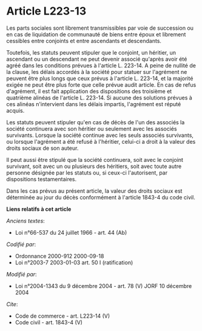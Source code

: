 # Article L223-13

Les parts sociales sont librement transmissibles par voie de succession ou en cas de liquidation de communauté de biens entre
époux et librement cessibles entre conjoints et entre ascendants et descendants. 

Toutefois, les statuts peuvent stipuler que le conjoint, un héritier, un ascendant ou un descendant ne peut devenir associé
qu'après avoir été agréé dans les conditions prévues à l'article L. 223-14. A peine de nullité de la clause, les délais
accordés à la société pour statuer sur l'agrément ne peuvent être plus longs que ceux prévus à l'article L. 223-14, et la
majorité exigée ne peut être plus forte que celle prévue audit article. En cas de refus d'agrément, il est fait application
des dispositions des troisième et quatrième alinéas de l'article L. 223-14. Si aucune des solutions prévues à ces alinéas
n'intervient dans les délais impartis, l'agrément est réputé acquis. 

Les statuts peuvent stipuler qu'en cas de décès de l'un des associés la société continuera avec son héritier ou seulement
avec les associés survivants. Lorsque la société continue avec les seuls associés survivants, ou lorsque l'agrément a été
refusé à l'héritier, celui-ci a droit à la valeur des droits sociaux de son auteur. 

Il peut aussi être stipulé que la société continuera, soit avec le conjoint survivant, soit avec un ou plusieurs des
héritiers, soit avec toute autre personne désignée par les statuts ou, si ceux-ci l'autorisent, par dispositions
testamentaires. 

Dans les cas prévus au présent article, la valeur des droits sociaux est déterminée au jour du décès conformément à l'article
1843-4 du code civil.

**Liens relatifs à cet article**

_Anciens textes_:

  - Loi n°66-537 du 24 juillet 1966 - art. 44 (Ab)

_Codifié par_:

  - Ordonnance 2000-912 2000-09-18
  - Loi n°2003-7 2003-01-03 art. 50 I (ratification)

_Modifié par_:

  - Loi n°2004-1343 du 9 décembre 2004 - art. 78 (V) JORF 10 décembre 2004

_Cite_:

  - Code de commerce - art. L223-14 (V)
  - Code civil - art. 1843-4 (V)
